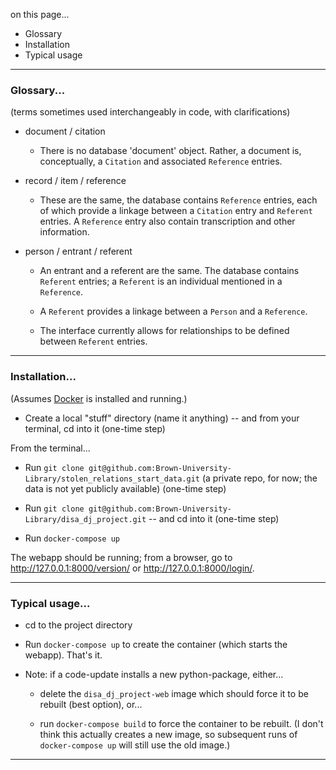 on this page...
- Glossary
- Installation
- Typical usage

---
### Glossary...

(terms sometimes used interchangeably in code, with clarifications)

- document / citation

    - There is no database 'document' object. Rather, a document is, conceptually, a `Citation` and associated `Reference` entries.

- record / item / reference

    - These are the same, the database contains `Reference` entries, each of which provide a linkage between a `Citation` entry and `Referent` entries. A `Reference` entry also contain transcription and other information.

- person / entrant / referent

    - An entrant and a referent are the same. The database contains `Referent` entries; a `Referent` is an individual mentioned in a `Reference`.

    - A `Referent` provides a linkage between a `Person` and a `Reference`.

    - The interface currently allows for relationships to be defined between `Referent` entries.

-----

### Installation...

(Assumes [Docker](https://www.docker.com) is installed and running.)

- Create a local "stuff" directory (name it anything) -- and from your terminal, cd into it (one-time step)

From the terminal...

- Run `git clone git@github.com:Brown-University-Library/stolen_relations_start_data.git` (a private repo, for now; the data is not yet publicly available) (one-time step)

- Run `git clone git@github.com:Brown-University-Library/disa_dj_project.git` -- and cd into it (one-time step)

- Run `docker-compose up`

The webapp should be running; from a browser, go to <http://127.0.0.1:8000/version/> or <http://127.0.0.1:8000/login/>. 

---

### Typical usage...

- cd to the project directory

- Run `docker-compose up` to create the container (which starts the webapp). That's it.

- Note: if a code-update installs a new python-package, either...

    - delete the `disa_dj_project-web` image which should force it to be rebuilt (best option), or...
    
    - run `docker-compose build` to force the container to be rebuilt. (I don't think this actually creates a new image, so subsequent runs of `docker-compose up` will still use the old image.)

---

